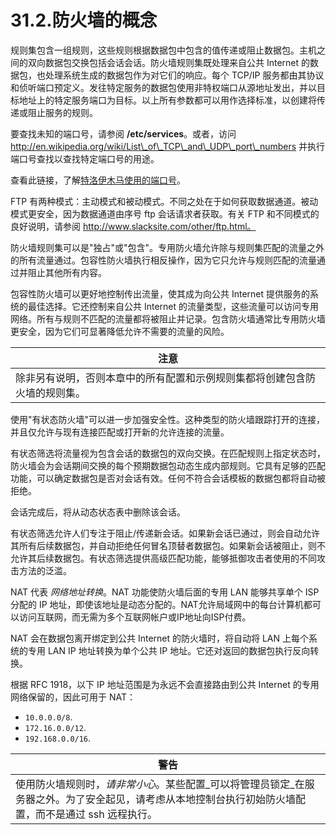 # 31.2.防火墙的概念

规则集包含一组规则，这些规则根据数据包中包含的值传递或阻止数据包。主机之间的双向数据包交换包括会话会话。防火墙规则集既处理来自公共 Internet 的数据包，也处理系统生成的数据包作为对它们的响应。每个 TCP/IP 服务都由其协议和侦听端口预定义。发往特定服务的数据包使用非特权端口从源地址发出，并以目标地址上的特定服务端口为目标。以上所有参数都可以用作选择标准，以创建将传递或阻止服务的规则。

要查找未知的端口号，请参阅 **/etc/services**。或者，访问 http://en.wikipedia.org/wiki/List\_of\_TCP\_and\_UDP\_port\_numbers 并执行端口号查找以查找特定端口号的用途。

查看此链接，了解[特洛伊木马使用的端口号](http://web.archive.org/web/20150803024617/http://www.sans.org/security-resources/idfaq/oddports.php)。

FTP 有两种模式：主动模式和被动模式。不同之处在于如何获取数据通道。被动模式更安全，因为数据通道由序号 ftp 会话请求者获取。有关 FTP 和不同模式的良好说明，请参阅 http://www.slacksite.com/other/ftp.html。

防火墙规则集可以是"独占"或"包含"。专用防火墙允许除与规则集匹配的流量之外的所有流量通过。包容性防火墙执行相反操作，因为它只允许与规则匹配的流量通过并阻止其他所有内容。

包容性防火墙可以更好地控制传出流量，使其成为向公共 Internet 提供服务的系统的最佳选择。它还控制来自公共 Internet 的流量类型，这些流量可以访问专用网络。所有与规则不匹配的流量都将被阻止并记录。包含防火墙通常比专用防火墙更安全，因为它们可显著降低允许不需要的流量的风险。

| 注意                                    |
| ------------------------------------- |
| 除非另有说明，否则本章中的所有配置和示例规则集都将创建包含防火墙的规则集。 |

使用"有状态防火墙"可以进一步加强安全性。这种类型的防火墙跟踪打开的连接，并且仅允许与现有连接匹配或打开新的允许连接的流量。

有状态筛选将流量视为包含会话的数据包的双向交换。在匹配规则上指定状态时，防火墙会为会话期间交换的每个预期数据包动态生成内部规则。它具有足够的匹配功能，可以确定数据包是否对会话有效。任何不符合会话模板的数据包都将自动被拒绝。

会话完成后，将从动态状态表中删除该会话。

有状态筛选允许人们专注于阻止/传递新会话。如果新会话已通过，则会自动允许其所有后续数据包，并自动拒绝任何冒名顶替者数据包。如果新会话被阻止，则不允许其后续数据包。有状态筛选提供高级匹配功能，能够抵御攻击者使用的不同攻击方法的泛滥。

NAT 代表 _网络地址转换_。NAT 功能使防火墙后面的专用 LAN 能够共享单个 ISP 分配的 IP 地址，即使该地址是动态分配的。NAT允许局域网中的每台计算机都可以访问互联网，而无需为多个互联网帐户或IP地址向ISP付费。

NAT 会在数据包离开绑定到公共 Internet 的防火墙时，将自动将 LAN 上每个系统的专用 LAN IP 地址转换为单个公共 IP 地址。它还对返回的数据包执行反向转换。

根据 RFC 1918，以下 IP 地址范围是为永远不会直接路由到公共 Internet 的专用网络保留的，因此可用于 NAT：

* `10.0.0.0/8`.
* `172.16.0.0/12`.
* `192.168.0.0/16`.

| 警告                                                                              |
| ------------------------------------------------------------------------------- |
| 使用防火墙规则时，_请非常小心_。某些配置_可以将管理员锁定_在服务器之外。为了安全起见，请考虑从本地控制台执行初始防火墙配置，而不是通过 ssh 远程执行。 |

